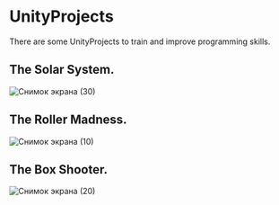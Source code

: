 # UnityProjects
There are some UnityProjects to train and improve programming skills.

## The Solar System.

![Снимок экрана (30)](https://user-images.githubusercontent.com/62243357/130323145-af34620a-1819-4fc2-bc91-4b30b821a605.png)

## The Roller Madness.

![Снимок экрана (10)](https://user-images.githubusercontent.com/62243357/130136310-ba445fd0-da90-483a-8de4-01f2e54fd76b.png)

## The Box Shooter.

![Снимок экрана (20)](https://user-images.githubusercontent.com/62243357/130142065-cab45682-9afc-494f-bfc0-084073da1161.png)
